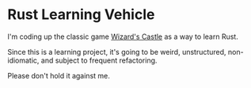 # Rust Learning Vehicle

I'm coding up the classic game [Wizard's
Castle](https://github.com/beejjorgensen/Wizards-Castle-Info) as a way to learn
Rust.

Since this is a learning project, it's going to be weird, unstructured,
non-idiomatic, and subject to frequent refactoring.

Please don't hold it against me.
